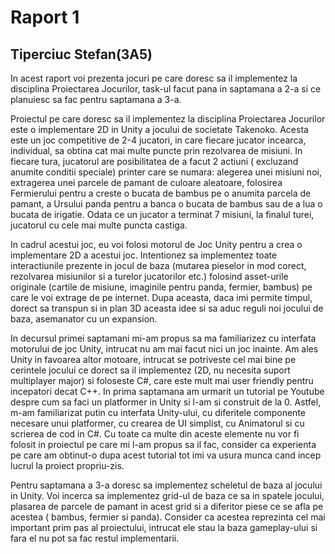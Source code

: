 <!DOCTYPE html>
<html>
<body>

<h1>Raport 1</h1>
<h2> Tiperciuc Stefan(3A5)</h1>

<p>In acest raport voi prezenta jocuri pe care doresc sa il implementez la disciplina Proiectarea Jocurilor, task-ul facut pana in saptamana a 2-a si ce planuiesc sa fac pentru saptamana a 3-a.</p>
<p>Proiectul pe care doresc sa il implementez la disciplina Proiectarea Jocurilor este o implementare 2D in Unity a jocului de societate Takenoko. Acesta este un joc competitive de 2-4 jucatori, in care fiecare jucator incearca, individual, sa obtina cat mai multe puncte prin rezolvarea de misiuni. In fiecare tura, jucatorul are posibilitatea de a facut 2 actiuni ( excluzand anumite conditii speciale) printer care se numara: alegerea unei misiuni noi, extragerea unei parcele de pamant de culoare aleatoare, folosirea Fermierului pentru a creste o bucata de bambus pe o anumita parcela de pamant, a Ursului panda pentru a banca o bucata de bambus sau de a lua o bucata de irigatie. Odata ce un jucator a terminat 7 misiuni, la finalul turei, jucatorul cu cele mai multe puncta castiga.</p>
<p>In cadrul acestui joc, eu voi folosi motorul de Joc Unity pentru a crea o implementare 2D a acestui joc. Intentionez sa implementez toate interactiunile prezente in jocul de baza (mutarea pieselor in mod corect, rezolvarea misiunilor si a turelor jucatorilor etc.) folosind asset-urile originale (cartile de misiune, imaginile pentru panda, fermier, bambus) pe care le voi extrage de pe internet. Dupa aceasta, daca imi permite timpul, dorect sa transpun si in plan 3D aceasta idee si sa aduc reguli noi jocului de baza, asemanator cu un expansion.</p>
<p>In decursul primei saptamani mi-am propus sa ma familiarizez cu interfata motorului de joc Unity, intrucat nu am mai facut nici un joc inainte. Am ales Unity in favoarea altor motoare, intrucat se potriveste cel mai bine pe cerintele jocului ce dorect sa il implementez (2D, nu necesita suport multiplayer major) si foloseste C#, care este mult mai user friendly pentru incepatori decat C++. In prima saptamana am urmarit un tutorial pe Youtube despre cum sa faci un platformer in Unity si l-am si construit de la 0. Astfel, m-am familiarizat putin cu interfata Unity-ului, cu diferitele componente necesare unui platformer, cu crearea de UI simplist, cu Animatorul si cu scrierea de cod in C#. Cu toate ca multe din aceste elemente nu vor fi folosit in proiectul pe care mi l-am propus sa il fac, consider ca experienta pe care am obtinut-o dupa acest tutorial tot imi va usura munca cand incep lucrul la proiect propriu-zis.</p>
<p>Pentru saptamana a 3-a doresc sa implementez scheletul de baza al jocului in Unity. Voi incerca sa implementez grid-ul de baza ce sa in spatele jocului, plasarea de parcele de pamant in acest grid si a diferitor piese ce se afla pe acestea ( bambus, fermier si panda). Consider ca acestea reprezinta cel mai important prim pas al proiectului, intrucat ele stau la baza gameplay-ului si fara el nu pot sa fac restul implementarii.</p>

</body>
</html>